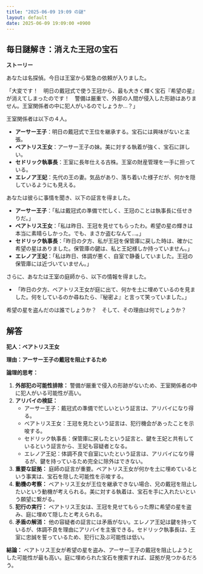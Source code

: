 ```yaml
---
title: "2025-06-09 19:09 の謎"
layout: default
date: 2025-06-09 19:09:00 +0900
---
```

## 毎日謎解き：消えた王冠の宝石

**ストーリー**

あなたは名探偵。今日は王室から緊急の依頼が入りました。

「大変です！　明日の戴冠式で使う王冠から、最も大きく輝く宝石『希望の星』が消えてしまったのです！　警備は厳重で、外部の人間が侵入した形跡はありません。王室関係者の中に犯人がいるのでしょうか…？」

王室関係者は以下の４人。

*   **アーサー王子**：明日の戴冠式で王位を継承する。宝石には興味がないと主張。
*   **ベアトリス王女**：アーサー王子の妹。美に対する執着が強く、宝石に詳しい。
*   **セドリック執事長**：王室に長年仕える古株。王室の財産管理を一手に担っている。
*   **エレノア王妃**：先代の王の妻。気品があり、落ち着いた様子だが、何かを隠しているようにも見える。

あなたは彼らに事情を聞き、以下の証言を得ました。

*   **アーサー王子**：「私は戴冠式の準備で忙しく、王冠のことは執事長に任せきりだ。」
*   **ベアトリス王女**：「私は昨日、王冠を見せてもらったわ。希望の星の輝きは本当に素晴らしかった。でも、まさか盗むなんて…。」
*   **セドリック執事長**：「昨日の夕方、私が王冠を保管庫に戻した時は、確かに希望の星はありました。保管庫の鍵は、私と王妃様しか持っていません。」
*   **エレノア王妃**：「私は昨日、体調が悪く、自室で静養していました。王冠の保管庫には近づいていません。」

さらに、あなたは王室の庭師から、以下の情報を得ました。

*   「昨日の夕方、ベアトリス王女が庭に出て、何かを土に埋めているのを見ました。何をしているのか尋ねたら、『秘密よ』と言って笑っていました。」

希望の星を盗んだのは誰でしょうか？　そして、その理由は何でしょうか？

## 解答

**犯人：ベアトリス王女**

**理由：アーサー王子の戴冠を阻止するため**

**論理的思考：**

1.  **外部犯の可能性排除：** 警備が厳重で侵入の形跡がないため、王室関係者の中に犯人がいる可能性が高い。
2.  **アリバイの検証：**
    *   アーサー王子：戴冠式の準備で忙しいという証言は、アリバイになり得る。
    *   ベアトリス王女：王冠を見たという証言は、犯行機会があったことを示唆する。
    *   セドリック執事長：保管庫に戻したという証言と、鍵を王妃と共有しているという証言から、王妃も容疑者となる。
    *   エレノア王妃：体調不良で自室にいたという証言は、アリバイになり得るが、鍵を持っているため完全に除外はできない。
3.  **重要な証拠：** 庭師の証言が重要。ベアトリス王女が何かを土に埋めているという事実は、宝石を隠した可能性を示唆する。
4.  **動機の考察：** ベアトリス王女が王位を継承できない場合、兄の戴冠を阻止したいという動機が考えられる。美に対する執着は、宝石を手に入れたいという願望に繋がる。
5.  **犯行の実行：** ベアトリス王女は、王冠を見せてもらった際に希望の星を盗み、庭に埋めて隠したと考えられる。
6.  **矛盾の解消：** 他の容疑者の証言には矛盾がない。エレノア王妃は鍵を持っているが、体調不良を理由にアリバイを主張できる。セドリック執事長は、王室に忠誠を誓っているため、犯行に及ぶ可能性は低い。

**結論：** ベアトリス王女が希望の星を盗み、アーサー王子の戴冠を阻止しようとした可能性が最も高い。庭に埋められた宝石を捜索すれば、証拠が見つかるだろう。
